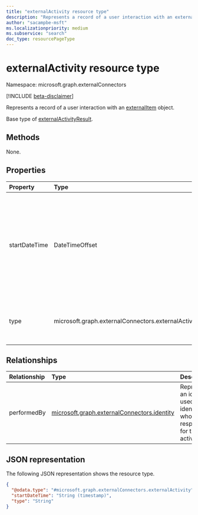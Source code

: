 ```yaml
---
title: "externalActivity resource type"
description: "Represents a record of a user interaction with an externalItem object."
author: "sacampbe-msft"
ms.localizationpriority: medium
ms.subservice: "search"
doc_type: resourcePageType
---
```


# externalActivity resource type

Namespace: microsoft.graph.externalConnectors

[!INCLUDE [beta-disclaimer](../../includes/beta-disclaimer.md)]

Represents a record of a user interaction with an [externalItem](externalconnectors-externalitem.md) object.

Base type of [externalActivityResult](../resources/externalconnectors-externalactivityresult.md).

## Methods

None.

## Properties

|Property|Type|Description|
|:---|:---|:---|
|startDateTime|DateTimeOffset|The date and time when the particular activity occurred. The DateTimeOffset type represents date and time information using ISO 8601 format and is always in UTC time. For example, midnight UTC on Jan 1, 2014 is `2014-01-01T00:00:00Z`.|
|type|microsoft.graph.externalConnectors.externalActivityType|The type of activity performed. The possible values are: `viewed`, `modified`, `created`, `commented`, `unknownFutureValue`.|

## Relationships

|Relationship|Type|Description|
|:---|:---|:---|
|performedBy|[microsoft.graph.externalConnectors.identity](../resources/externalconnectors-identity.md)|Represents an identity used to identify who is responsible for the activity.|

## JSON representation

The following JSON representation shows the resource type.

<!-- {
  "blockType": "resource",
  "@odata.type": "microsoft.graph.externalConnectors.externalActivity"
}
-->
``` json
{
  "@odata.type": "#microsoft.graph.externalConnectors.externalActivity",
  "startDateTime": "String (timestamp)",
  "type": "String"
}
```
